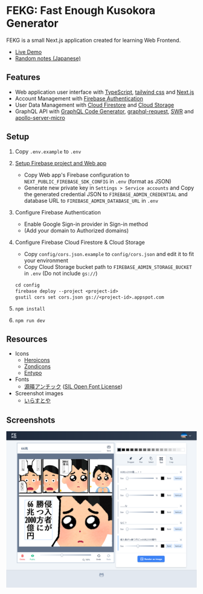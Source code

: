 # FEKG: Fast Enough Kusokora Generator

FEKG is a small Next.js application created for learning Web Frontend.

- [Live Demo](https://fekg.vercel.app/)
- [Random notes (Japanese)](https://yubrot.github.io/2021/07/fekg/)

## Features

- Web application user interface with [TypeScript](https://www.typescriptlang.org/),
  [tailwind css](https://tailwindcss.com/) and
  [Next.js](https://nextjs.org/)
- Account Management with [Firebase Authentication](https://firebase.google.com/docs/auth)
- User Data Management with [Cloud Firestore](https://firebase.google.com/docs/firestore) and
  [Cloud Storage](https://firebase.google.com/docs/storage)
- GraphQL API with [GraphQL Code Generator](https://graphql-code-generator.com/),
  [graphql-request](https://github.com/prisma-labs/graphql-request),
  [SWR](https://github.com/vercel/swr) and
  [apollo-server-micro](https://www.apollographql.com/docs/apollo-server/)

## Setup

1. Copy `.env.example` to `.env`
1. [Setup Firebase project and Web app](https://firebase.google.com/docs/web/setup)

   - Copy Web app's Firebase configuration to `NEXT_PUBLIC_FIREBASE_SDK_CONFIG` in `.env` (format as JSON)
   - Generate new private key in `Settings > Service accounts` and
     Copy the generated credential JSON to `FIREBASE_ADMIN_CREDENTIAL` and database URL to `FIREBASE_ADMIN_DATABASE_URL` in `.env`

1. Configure Firebase Authentication

   - Enable Google Sign-in provider in Sign-in method
   - (Add your domain to Authorized domains)

1. Configure Firebase Cloud Firestore & Cloud Storage

   - Copy `config/cors.json.example` to `config/cors.json` and edit it to fit your environment
   - Copy Cloud Storage bucket path to `FIREBASE_ADMIN_STORAGE_BUCKET` in `.env` (Do not include `gs://`)

   ```
   cd config
   firebase deploy --project <project-id>
   gsutil cors set cors.json gs://<project-id>.appspot.com
   ```

1. `npm install`
1. `npm run dev`

## Resources

- Icons
  - [Heroicons](https://heroicons.com/)
  - [Zondicons](http://www.zondicons.com/icons.html)
  - [Entypo](http://www.entypo.com/)
- Fonts
  - [源暎アンチック](http://okoneya.jp/font/) ([SIL Open Font License](http://scripts.sil.org/OFL))
- Screenshot images
  - [いらすとや](https://www.irasutoya.com/)

## Screenshots

![](./screenshots/editor.png)
